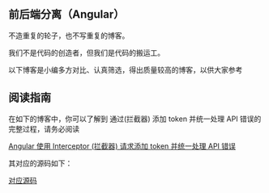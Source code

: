 ## 前后端分离（Angular）

不造重复的轮子，也不写重复的博客。

我们不是代码的创造者，但我们是代码的搬运工。

以下博客是小编多方对比、认真筛选，得出质量较高的博客，以供大家参考

## 阅读指南

在如下的博客中，你可以了解到 通过(拦截器) 添加 token 并统一处理 API 错误的完整过程，请务必阅读

[Angular 使用 Interceptor (拦截器) 请求添加 token 并统一处理 API 错误](https://learnku.com/articles/38263)

其对应的源码如下：

[对应源码](https://github.com/donjan-deng/la-manage/blob/master/src/app/app-auth-interceptor.module.ts)